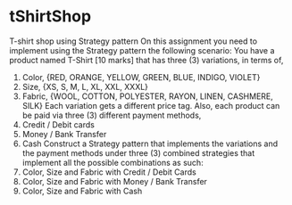 # tShirtShop
T-shirt shop using Strategy pattern
On this assignment you need to implement using the Strategy pattern the following scenario:
You have a product named T-Shirt [10 marks] that has three (3) variations, in terms of,
1. Color, {RED, ORANGE, YELLOW, GREEN, BLUE, INDIGO, VIOLET} 
2. Size, {XS, S, M, L, XL, XXL, XXXL} 
3. Fabric, {WOOL, COTTON, POLYESTER, RAYON, LINEN, CASHMERE, SILK} 
Each variation gets a different price tag.
Also, each product can be paid via three (3) different payment methods,
1. Credit / Debit cards 
2. Money / Bank Transfer 
3. Cash 
Construct a Strategy pattern that implements the variations and the payment methods under three (3) combined strategies that implement all the possible combinations as such:
1. Color, Size and Fabric with Credit / Debit Cards 
2. Color, Size and Fabric with Money / Bank Transfer 
3. Color, Size and Fabric with Cash 
